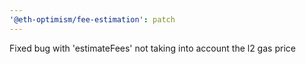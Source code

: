 ```yaml
---
'@eth-optimism/fee-estimation': patch
---
```


Fixed bug with 'estimateFees' not taking into account the l2 gas price
